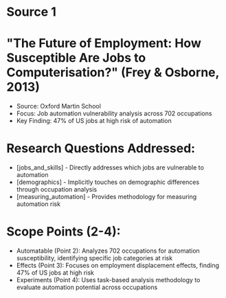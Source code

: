 # Source 1

# "The Future of Employment: How Susceptible Are Jobs to Computerisation?" (Frey & Osborne, 2013)
- Source: Oxford Martin School
- Focus: Job automation vulnerability analysis across 702 occupations
- Key Finding: 47% of US jobs at high risk of automation

# Research Questions Addressed:
- [jobs_and_skills] - Directly addresses which jobs are vulnerable to automation
- [demographics] - Implicitly touches on demographic differences through occupation analysis
- [measuring_automation] - Provides methodology for measuring automation risk

# Scope Points (2-4):
- Automatable (Point 2): Analyzes 702 occupations for automation susceptibility, identifying specific job categories at risk
- Effects (Point 3): Focuses on employment displacement effects, finding 47% of US jobs at high risk
- Experiments (Point 4): Uses task-based analysis methodology to evaluate automation potential across occupations


